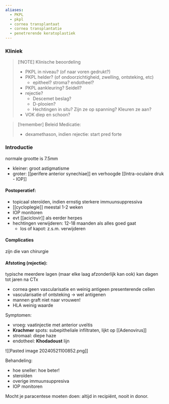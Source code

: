 ```yaml
---
aliases:
  - PKPL
  - pkpl
  - cornea transplantaat
  - cornea transplantatie
  - penetrerende keratoplastiek
---
```

### Kliniek 

> [!NOTE] Klinische beoordeling
> - PKPL in niveau? (of naar voren gedrukt?)
> - PKPL helder? (of ondoorzichtigheid, zwelling, ontsteking, etc)
> 	- epitheel? stroma? endotheel?
> - PKPL aankleuring? Seidell?
> - rejectie?
> 	- Descemet beslag?
> 	- D-plooien?
> 	- Hechtingen in situ? Zijn ze op spanning? Kleuren ze aan?
> - VOK diep en schoon?

> [!remember] Beleid
> Medicatie:
> - dexamethason, indien rejectie: start pred forte

### Introductie
normale grootte is 7.5mm
- kleiner: groot astigmatisme
- groter: [[perifere anterior synechiae]] en verhoogde [[Intra-oculaire druk - IOP]]

#### Postoperatief:
- topicaal steroïden, indien ernstig sterkere immuunsuppressiva
- [[cycloplegie]] meestal 1-2 weken 
- IOP monitoren
- evt [[aciclovir]] als eerder herpes
- hechtingen verwijderen: 12-18 maanden als alles goed gaat
	- los of kapot: z.s.m. verwijderen
#### Complicaties 
zijn die van chirurgie

#### Afstoting (rejectie): 
typische meerdere lagen (maar elke laag afzonderlijk kan ook)
kan dagen tot jaren na CTx
- cornea geen vascularisatie en weinig antigeen presenterende cellen
- vascularisatie of ontsteking -> wel antigenen
- mannen graft niet naar vrouwen!
- HLA weinig waarde

Symptomen:
- vroeg: vaatinjectie met anterior uveïtis
- **Krachmer** spots: subepitheliale infiltraten, lijkt op [[Adenovirus]] 
- stromaal: diepe haze
- endotheel: **Khodadoust** lijn

![[Pasted image 20240521100852.png]]

Behandeling:
- hoe sneller: hoe beter!
- steroïden
- overige immuunsuppresiva
- IOP monitoren

Mocht je paracentese moeten doen: altijd in recipiënt, nooit in donor. 